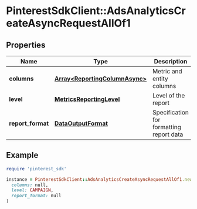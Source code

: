 # PinterestSdkClient::AdsAnalyticsCreateAsyncRequestAllOf1

## Properties

| Name | Type | Description | Notes |
| ---- | ---- | ----------- | ----- |
| **columns** | [**Array&lt;ReportingColumnAsync&gt;**](ReportingColumnAsync.md) | Metric and entity columns |  |
| **level** | [**MetricsReportingLevel**](MetricsReportingLevel.md) | Level of the report |  |
| **report_format** | [**DataOutputFormat**](DataOutputFormat.md) | Specification for formatting report data | [optional][default to &#39;JSON&#39;] |

## Example

```ruby
require 'pinterest_sdk'

instance = PinterestSdkClient::AdsAnalyticsCreateAsyncRequestAllOf1.new(
  columns: null,
  level: CAMPAIGN,
  report_format: null
)
```

